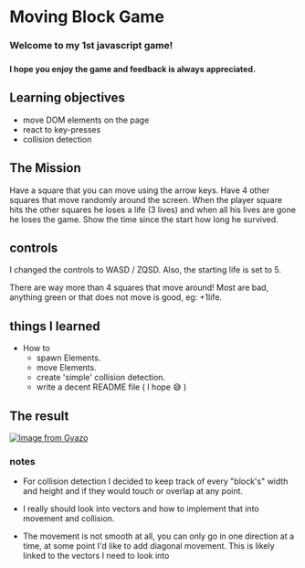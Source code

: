 # Moving Block Game
####
### Welcome to my 1st javascript game!
###
#### I hope you enjoy the game and feedback is always appreciated.


## Learning objectives
- move DOM elements on the page
- react to key-presses
- collision detection

## The Mission
Have a square that you can move using the arrow keys.
Have 4 other squares that move randomly around the screen.
When the player square hits the other squares he loses a life (3 lives) and when all his lives are gone he loses the game.
Show the time since the start how long he survived.

## controls

I changed the controls to WASD / ZQSD.
Also, the starting life is set to 5.

There are way more than 4 squares that move around! Most are bad, anything green or that does not move is good, eg: +1life.


## things I learned

- How to 
  - spawn Elements.
  - move Elements.  
  - create 'simple' collision detection.
  - write a decent README file ( I hope :sweat_smile: )  

## The result

[![Image from Gyazo](https://i.gyazo.com/411e7863e8041394f2f9f6887cfa7d76.gif)](https://gyazo.com/411e7863e8041394f2f9f6887cfa7d76)

### notes

- For collision detection I decided to keep track of every "block's" width and height and if they would touch or overlap at any point.


- I really should look into vectors and how to implement that into movement and collision.


- The movement is not smooth at all, you can only go in one direction at a time, at some point I'd like to add diagonal movement. This is likely linked to the vectors I need to look into



